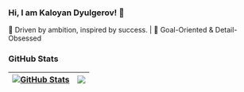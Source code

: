 ### Hi, I am Kaloyan Dyulgerov! 👋

🚀 Driven by ambition, inspired by success. | 🎯 Goal-Oriented & Detail-Obsessed

### GitHub Stats

| <a href="#"><img align="center" src="https://github-readme-stats.vercel.app/api?username=KDyulgerov&show_icons=true&include_all_commits=true&hide_border=true" alt="GitHub Stats" /></a> | <a href="#"><img align="center" src="https://github-readme-stats.vercel.app/api/top-langs/?username=KDyulgerov&layout=compact&hide_border=true" /></a> |
| ------------- | ------------- |
